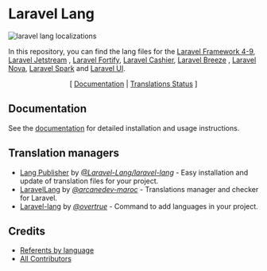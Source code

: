 # Laravel Lang

![laravel lang localizations](https://preview.dragon-code.pro/laravel-lang/localizations.svg?brand=laravel)

In this repository, you can find the lang files for the [Laravel Framework 4-9](https://laravel.com), [Laravel Jetstream](https://jetstream.laravel.com)
, [Laravel Fortify](https://github.com/laravel/fortify), [Laravel Cashier](https://laravel.com/docs/billing), [Laravel Breeze](https://github.com/laravel/breeze)
, [Laravel Nova](https://nova.laravel.com), [Laravel Spark](https://spark.laravel.com) and [Laravel UI](https://github.com/laravel/ui).

<p align="center">
    [
        <a href="https://laravel-lang.com">Documentation</a> |
        <a href="https://laravel-lang.com/status.html">Translations Status</a>
    ]
</p>

## Documentation

See the [documentation](https://laravel-lang.com) for detailed installation and usage instructions.

## Translation managers

* [Lang Publisher](https://github.com/Laravel-Lang/publisher) by [*@Laravel-Lang/laravel-lang*](https://github.com/Laravel-Lang/publisher) - Easy installation and update of
  translation files for your project.
* [LaravelLang](https://github.com/ARCANEDEV/LaravelLang) by [*@arcanedev-maroc*](https://github.com/ARCANEDEV) - Translations manager and checker for Laravel.
* [Laravel-lang](https://github.com/overtrue/laravel-lang) by [*@overtrue*](https://github.com/overtrue) - Command to add languages in your project.

## Credits

- [Referents by language](https://laravel-lang.com/referents.html)
- [All Contributors](https://github.com/Laravel-Lang/lang/graphs/contributors)
